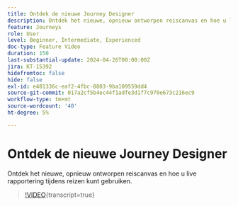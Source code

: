 ```yaml
---
title: Ontdek de nieuwe Journey Designer
description: Ontdek het nieuwe, opnieuw ontworpen reiscanvas en hoe u live rapportering tijdens reizen kunt gebruiken.
feature: Journeys
role: User
level: Beginner, Intermediate, Experienced
doc-type: Feature Video
duration: 150
last-substantial-update: 2024-04-26T00:00:00Z
jira: KT-15392
hidefromtoc: false
hide: false
exl-id: e481336c-eaf2-4fbc-8803-9ba109559dd4
source-git-commit: 017a2cf5b4ec44f1adfe3d1f7c970e673c216ec9
workflow-type: tm+mt
source-wordcount: '40'
ht-degree: 5%

---
```


# Ontdek de nieuwe Journey Designer

Ontdek het nieuwe, opnieuw ontworpen reiscanvas en hoe u live rapportering tijdens reizen kunt gebruiken.

>[!VIDEO](https://video.tv.adobe.com/v/3428767/?learn=on){transcript=true}
